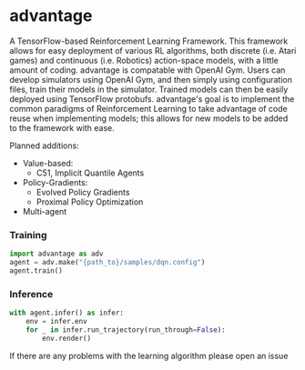 # advantage
A TensorFlow-based Reinforcement Learning Framework. This framework allows for easy deployment of various RL algorithms, both discrete (i.e. Atari games) and continuous (i.e. Robotics) action-space models, with a little amount of coding. advantage is compatable with OpenAI Gym. Users can develop simulators using OpenAI Gym, and then simply using configuration files, train their models in the simulator. Trained models can then be easily deployed using TensorFlow protobufs. advantage's goal is to implement the common paradigms of Reinforcement Learning to take advantage of code reuse when implementing models; this allows for new models to be added to the framework with ease.

Planned additions:
  - Value-based:
    - C51, Implicit Quantile Agents
  - Policy-Gradients:
     - Evolved Policy Gradients
     - Proximal Policy Optimization
  - Multi-agent

### Training
``` python
import advantage as adv
agent = adv.make("{path_to}/samples/dqn.config")
agent.train()
````

### Inference
``` python
with agent.infer() as infer:
    env = infer.env
    for _ in infer.run_trajectory(run_through=False):
        env.render()
```

If there are any problems with the learning algorithm please open an issue
